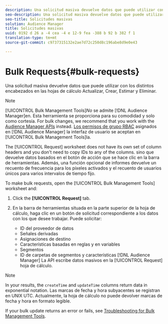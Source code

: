 ```yaml
---
description: Una solicitud masiva devuelve datos que puede utilizar con los distintos encabezados en las hojas de cálculo Actualizar, Crear, Estimar y Eliminar.
seo-description: Una solicitud masiva devuelve datos que puede utilizar con los distintos encabezados en las hojas de cálculo Actualizar, Crear, Estimar y Eliminar.
seo-title: Solicitudes masivas
solution: Audience Manager
title: Solicitudes masivas
uuid: 0192 d 26 a -4 cea -4 e 12-9 fea -388 b 92 b 382 f 1
translation-type: tm+mt
source-git-commit: c9737315132e2ae7d72c250d8c196abe8d9e0e43

---
```



# Bulk Requests{#bulk-requests}

Una solicitud masiva devuelve datos que puede utilizar con los distintos encabezados en las hojas de cálculo Actualizar, Crear, Estimar y Eliminar.

<!-- 

t_bulk_requests.xml

 -->

>[!NOTE]
>
>[!UICONTROL Bulk Management Tools]*No* se admite [!DNL Audience Manager]en. Esta herramienta se proporciona para su comodidad y solo como cortesía. For bulk changes, we recommend that you work with the [Audience Manager APIs](../../api/rest-api-main/aam-api-getting-started.md) instead. [Los permisos de grupo RBAC](../../features/administration/administration-overview.md) asignados en [!DNL Audience Manager] la interfaz de usuario se aceptan en [!UICONTROL Bulk Management Tools]la.

The [!UICONTROL Request] worksheet does not have its own set of column headers and you don&#39;t need to copy IDs to any of the columns. sino que devuelve datos basados en el botón de acción que se hace clic en la barra de herramientas. Además, una función opcional de informes devuelve un recuento de frecuencia para los píxeles activados y el recuento de usuarios únicos para varios intervalos de tiempo fijo.

To make bulk requests, open the [!UICONTROL Bulk Management Tools] worksheet and:

1. Click the **[!UICONTROL Request]** tab.
2. En la barra de herramientas situada en la parte superior de la hoja de cálculo, haga clic en un botón de solicitud correspondiente a los datos con los que desee trabajar. Puede solicitar:

   * ID del proveedor de datos
   * Señales derivadas
   * Asignaciones de destino
   * Características basadas en reglas y en variables
   * Segmentos
   * ID de carpetas de segmentos y características
   [!DNL Audience Manager] La API escribe datos masivos en la [!UICONTROL Request] hoja de cálculo.

>[!NOTE]
>
>In your results, the `createTime` and `updateTime` columns return data in exponential notation. Las marcas de fecha y hora subyacentes se registran en UNIX UTC. Actualmente, la hoja de cálculo no puede devolver marcas de fecha y hora en formato legible.

If your bulk update returns an error or fails, see [Troubleshooting for Bulk Management Tools](../../reference/bulk-management-tools/bulk-troubleshooting.md).

